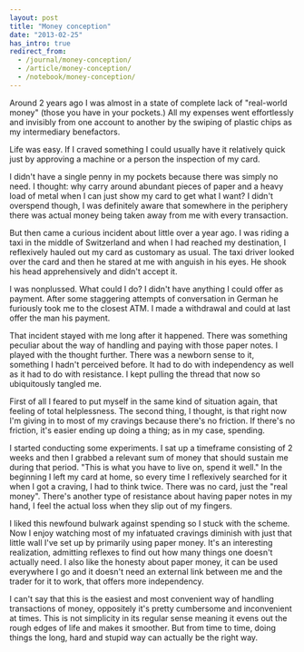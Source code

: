 ```yaml
---
layout: post
title: "Money conception"
date: "2013-02-25"
has_intro: true
redirect_from:
  - /journal/money-conception/
  - /article/money-conception/
  - /notebook/money-conception/
---
```


Around 2 years ago I was almost in a state of complete lack of "real-world money" (those you have in your pockets.) All my expenses went effortlessly and invisibly from one account to another by the swiping of plastic chips as my intermediary benefactors.

Life was easy. If I craved something I could usually have it relatively quick just by approving a machine or a person the inspection of my card.

I didn't have a single penny in my pockets because there was simply no need. I thought: why carry around abundant pieces of paper and a heavy load of metal when I can just show my card to get what I want? I didn't overspend though, I was definitely aware that somewhere in the periphery there was actual money being taken away from me with every transaction.

But then came a curious incident about little over a year ago. I was riding a taxi in the middle of Switzerland and when I had reached my destination, I reflexively hauled out my card as customary as usual. The taxi driver looked over the card and then he stared at me with anguish in his eyes. He shook his head apprehensively and didn't accept it.

I was nonplussed. What could I do? I didn't have anything I could offer as payment. After some staggering attempts of conversation in German he furiously took me to the closest ATM. I made a withdrawal and could at last offer the man his payment.

That incident stayed with me long after it happened. There was something peculiar about the way of handling and paying with those paper notes. I played with the thought further. There was a newborn sense to it, something I hadn't perceived before. It had to do with independency as well as it had to do with resistance. I kept pulling the thread that now so ubiquitously tangled me.

First of all I feared to put myself in the same kind of situation again, that feeling of total helplessness. The second thing, I thought, is that right now I'm giving in to most of my cravings because there's no friction. If there's no friction, it's easier ending up doing a thing; as in my case, spending.

I started conducting some experiments. I sat up a timeframe consisting of 2 weeks and then I grabbed a relevant sum of money that should sustain me during that period. "This is what you have to live on, spend it well." In the beginning I left my card at home, so every time I reflexively searched for it when I got a craving, I had to think twice. There was no card, just the "real money". There's another type of resistance about having paper notes in my hand, I feel the actual loss when they slip out of my fingers.

I liked this newfound bulwark against spending so I stuck with the scheme. Now I enjoy watching most of my infatuated cravings diminish with just that little wall I've set up by primarily using paper money. It's an interesting realization, admitting reflexes to find out how many things one doesn't actually need. I also like the honesty about paper money, it can be used everywhere I go and it doesn't need an external link between me and the trader for it to work, that offers more independency.

I can't say that this is the easiest and most convenient way of handling transactions of money, oppositely it's pretty cumbersome and inconvenient at times. This is not simplicity in its regular sense meaning it evens out the rough edges of life and makes it smoother. But from time to time, doing things the long, hard and stupid way can actually be the right way.
